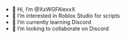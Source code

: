 - 👋 Hi, I’m @XxWGFAlexxX
- 👀 I’m interested in Roblox Studio for scripts
- 🌱 I’m currently learning Discord 
- 💞️ I’m looking to collaborate on Discord 

<!---
XxWGFAlexxX/XxWGFAlexxX is a ✨ special ✨ repository because its `README.md` (this file) appears on your GitHub profile.
You can click the Preview link to take a look at your changes.
--->
